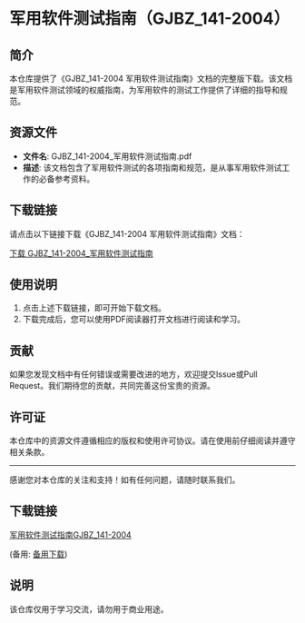 # 军用软件测试指南（GJBZ_141-2004）

## 简介

本仓库提供了《GJBZ_141-2004 军用软件测试指南》文档的完整版下载。该文档是军用软件测试领域的权威指南，为军用软件的测试工作提供了详细的指导和规范。

## 资源文件

- **文件名**: GJBZ_141-2004_军用软件测试指南.pdf
- **描述**: 该文档包含了军用软件测试的各项指南和规范，是从事军用软件测试工作的必备参考资料。

## 下载链接

请点击以下链接下载《GJBZ_141-2004 军用软件测试指南》文档：

[下载 GJBZ_141-2004_军用软件测试指南](./GJBZ_141-2004_军用软件测试指南.pdf)

## 使用说明

1. 点击上述下载链接，即可开始下载文档。
2. 下载完成后，您可以使用PDF阅读器打开文档进行阅读和学习。

## 贡献

如果您发现文档中有任何错误或需要改进的地方，欢迎提交Issue或Pull Request。我们期待您的贡献，共同完善这份宝贵的资源。

## 许可证

本仓库中的资源文件遵循相应的版权和使用许可协议。请在使用前仔细阅读并遵守相关条款。

---

感谢您对本仓库的关注和支持！如有任何问题，请随时联系我们。

## 下载链接
[军用软件测试指南GJBZ_141-2004](https://pan.quark.cn/s/60427e7e56c3) 

(备用: [备用下载](https://pan.baidu.com/s/1xrkYrinfKdQf4lsa_j09_g?pwd=1234))

## 说明

该仓库仅用于学习交流，请勿用于商业用途。
